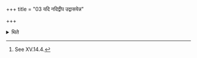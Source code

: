 +++
title = "03 यदि नदिद्वीप उद्वासयेन्न"

+++

<details><summary>थिते</summary>

3. If he would dispose of it on an island in a river, he should not sprinkle water round it.[^1]  

[^1]: See XV.14.4. 
</details>
